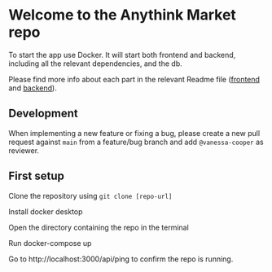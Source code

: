 # Welcome to the Anythink Market repo

To start the app use Docker. It will start both frontend and backend, including all the relevant dependencies, and the db.

Please find more info about each part in the relevant Readme file ([frontend](frontend/readme.md) and [backend](backend/README.md)).

## Development

When implementing a new feature or fixing a bug, please create a new pull request against `main` from a feature/bug branch and add `@vanessa-cooper` as reviewer.

## First setup

Clone the repository using ``git clone [repo-url]``

Install docker desktop

Open the directory containing the repo in the terminal

Run docker-compose up

Go to http://localhost:3000/api/ping to confirm the repo is running. 
